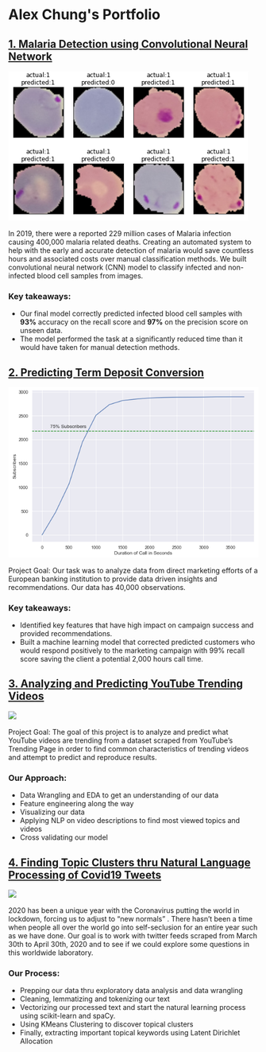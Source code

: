 # Alex Chung's Portfolio

## [1. Malaria Detection using Convolutional Neural Network](https://https://github.com/kre8tions/Malaria-Detection_CNN/blob/main/AlexChung_Malaria_Detection_Capstone_Project_Final%20Submission_Report%20Slides.pdf)

![](https://github.com/kre8tions/Malaria-Detection_CNN/blob/main/Malaria%20Detection.PNG)

In 2019, there were a reported 229 million cases of Malaria infection causing 400,000 malaria related deaths.  Creating an automated system to help with the early and accurate detection of malaria would save countless hours and associated costs over manual classification methods.  We built convolutional neural network (CNN) model to classify infected and non-infected blood cell samples from images.

### Key takeaways:

* Our final model correctly predicted infected blood cell samples with **93%** accuracy on the recall score and **97%** on the precision score on unseen data.
* The model performed the task at a significantly reduced time than it would have taken for manual detection methods.




## [2. Predicting Term Deposit Conversion](https://github.com/kre8tions/Apziva/blob/main/cbxr8ZpqR79rOXna/cbxr8ZpqR79rOXna.ipynb)

![](https://github.com/kre8tions/Apziva/blob/main/cbxr8ZpqR79rOXna/term-deposit-marketing.PNG)

Project Goal:  Our task was to analyze data from direct marketing efforts of a European banking institution to provide data driven insights and recommendations.  Our data has 40,000 observations.

### Key takeaways:

* Identified key features that have high impact on campaign success and provided recommendations.
* Built a machine learning model that corrected predicted customers who would respond positively to the marketing campaign with 99% recall score saving the client a potential 2,000 hours call time. 




## [3. Analyzing and Predicting YouTube Trending Videos](https://github.com/kre8tions/Analyzing-YouTube-Trending-Videos)

![](https://github.com/kre8tions/Alex_Chung_Portfolio/blob/main/Images/YouTube_Trending_Video.jpg)

Project Goal: The goal of this project is to analyze and predict what YouTube videos are trending from a dataset scraped from YouTube’s Trending Page in order to find common characteristics of trending videos and attempt to predict and reproduce results.

### Our Approach:

* Data Wrangling and EDA to get an understanding of our data
* Feature engineering along the way
* Visualizing our data
* Applying NLP on video descriptions to find most viewed topics and videos
* Cross validating our model










## [4. Finding Topic Clusters thru Natural Language Processing of Covid19 Tweets](https://github.com/kre8tions/NLP-of-Covid19-Tweets)

![](https://github.com/kre8tions/Alex_Chung_Portfolio/blob/main/Images/NLP_of_Covid19_Tweets.jpg)

2020 has been a unique year with the Coronavirus putting the world in lockdown, forcing us to adjust to “new normals” . There hasn’t been a time when people all over the world go into self-seclusion for an entire year such as we have done. Our goal is to work with twitter feeds scraped from March 30th to April 30th, 2020 and to see if we could explore some questions in this worldwide laboratory.

### Our Process:

* Prepping our data thru exploratory data analysis and data wrangling
* Cleaning, lemmatizing and tokenizing our text
* Vectorizing our processed text and start the natural learning process using scikit-learn and spaCy.
* Using KMeans Clustering to discover topical clusters
* Finally, extracting important topical keywords using Latent Dirichlet Allocation


